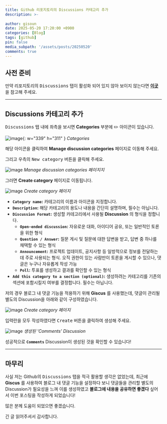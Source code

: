 ```yaml
---
title: Github 리포지토리의 Discussions 카테고리 추가
description: >-
  
author: gisoun
date: 2025-05-20 17:20:00 +0900
categories: [Blog]
tags: [github]
pin: false
media_subpath: '/assets/posts/20250520'
comments: true
---
```


## 사전 준비

만약 리포지토리의 <kbd>Discussions</kbd> 탭이 활성화 되어 있지 않아 보이지 않는다면 [**이곳**](https://devgisoun.github.io/posts/jekyll-github-blog-comments-giscus/#github-%EB%A6%AC%ED%8F%AC%EC%A7%80%ED%86%A0%EB%A6%AC-discussions-%ED%83%AD-%ED%99%9C%EC%84%B1%ED%99%94)을 참고해 주세요.

---

## Discussions 카테고리 추가

<kbd>Discussions</kbd> 탭 내에 좌측을 보시면 **Categories** 부분에 ✏️ 아이콘이 있습니다.

![image](categories.png){: w="339" h="311" }
_Categories_

해당 아이콘을 클릭하여 **Manage discussion categories** 페이지로 이동해 주세요.

그리고 우측의 <kbd>New category</kbd> 버튼을 클릭해 주세요.

![image](manage-discussion-categories.png)
_Manage discussion categories 페이지지_

그러면 **Create category** 페이지로 이동됩니다.

![image](create-category-1.png)
_Create category 페이지_

- **`Category name`:** 카테고리의 이름과 아이콘을 지정합니다.
- **`Description`:** 해당 카테고리의 용도나 내용을 간단히 설명하며, 필수는 아닙니다.
- **`Discussion Format`:** 생성할 카테고리에서 사용될 **Discussion** 의 형식을 정합니다.
  - **`Open-ended discussion`:** 자유로운 대화, 아이디어 공유, 또는 일반적인 토론을 위한 형식
  - **`Question / Answer`:** 질문 게시 및 질문에 대한 답변을 받고, 답변 중 하나를 채택할 수 있는 형식
  - **`Announcement`:** 프로젝트 업데이트, 공지사항 등 일방적으로 정보를 전달하는 데 주로 사용되는 형식. 오직 권한이 있는 사람만이 토론을 게시할 수 있으나, 댓글은 누구나 자유롭게 작성 가능
  - **`Poll`:** 투표를 생성하고 결과를 확인할 수 있는 형식
- **`Add this category to a section (optional)`:** 생성하려는 카테고리를 기존의 섹션에 포함시킬지 여부를 결정합니다. 필수는 아닙니다.

저의 경우 블로그 내 댓글 기능을 적용하기 위해 **Giscus** 를 사용했는데, 댓글이 관리될 별도의 Discussion을 아래와 같이 구성하였습니다.

![image](create-category-2.png)
_Create category 페이지_

입력란을 모두 작성하였다면 <kbd>Create</kbd> 버튼을 클릭하여 생성해 주세요.

![image](comments-discussion.png)
_생성된 'Comments' Discussion_

성공적으로 **`Comments`** Discussion이 생성된 것을 확인할 수 있습니다!

---

## 마무리

사실 저는 Github의 <kbd>Discussions</kbd> 탭을 적극 활용할 생각은 없었는데, 최근에 **Giscus** 를 사용하여 블로그 내 댓글 기능을 설정하다 보니 댓글들을 관리할 별도의 Discussion가 필요성을 느껴 이를 생성하였고 **블로그에 내용을 공유하면 좋겠다** 싶어서 이번 포스팅을 작성하게 되었습니다!  

많은 분께 도움이 되었으면 좋겠습니다.  

긴 글 읽어주셔서 감사합니다.
